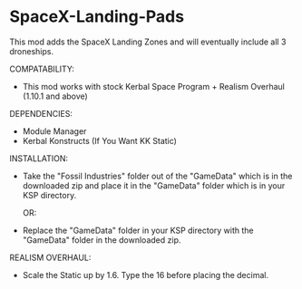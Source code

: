 # SpaceX-Landing-Pads
This mod adds the SpaceX Landing Zones and will eventually include all 3 droneships.


COMPATABILITY:

- This mod works with stock Kerbal Space Program + Realism Overhaul (1.10.1 and above)

DEPENDENCIES:

- Module Manager
- Kerbal Konstructs (If You Want KK Static)

INSTALLATION:

- Take the "Fossil Industries" folder out of the "GameData" which is in the downloaded zip and place it in the "GameData" folder which is in your KSP directory.

	OR:

- Replace the "GameData" folder in your KSP directory with the "GameData" folder in the downloaded zip.

REALISM OVERHAUL:

- Scale the Static up by 1.6. Type the 16 before placing the decimal.
